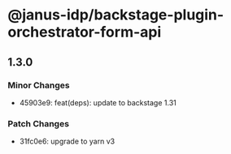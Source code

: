 # @janus-idp/backstage-plugin-orchestrator-form-api

## 1.3.0

### Minor Changes

- 45903e9: feat(deps): update to backstage 1.31

### Patch Changes

- 31fc0e6: upgrade to yarn v3

